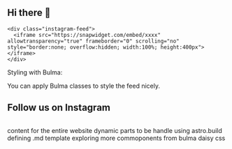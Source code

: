 ## Hi there 👋

<!--
**lifeisacanvas24/lifeisacanvas24** is a ✨ _special_ ✨ repository because its `README.md` (this file) appears on your GitHub profile.

Pagination
IG / YT datafeed
To integrate an Instagram feed into your Zola-based site, you’ll need to follow these steps:

1. Use an Instagram API or Third-Party Service

There are two main approaches to adding an Instagram feed to your site:

	1.	Instagram’s Graph API (official but requires creating an app, managing access tokens, etc.)
	2.	Third-Party Services (simpler but may come with limitations or branding)

Option 1: Using Instagram’s Graph API

To use the Instagram API:

	1.	Create a Facebook App:
	•	Go to the Facebook for Developers website and create an app.
	•	Get access to Instagram Basic Display or Instagram Graph API.
	2.	Get Access Tokens:
	•	Follow the Instagram Graph API Guide to get an access token.
	3.	Fetch Instagram Feed:
Use curl or a HTTP library (e.g., using JavaScript’s fetch API) to request recent posts via Instagram’s API. For example:
curl -X GET "https://graph.instagram.com/me/media?fields=id,caption,media_url&access_token=YOUR_ACCESS_TOKEN"

	Display the Feed in Zola:
Write a custom shortcode or macro in Zola that fetches the feed and displays it in your templates.

Example JavaScript Code for Fetching Instagram Feed:
<script>
  fetch('https://graph.instagram.com/me/media?fields=id,media_url,caption&access_token=YOUR_ACCESS_TOKEN')
    .then(response => response.json())
    .then(data => {
      let output = '';
      data.data.forEach(post => {
        output += `<div class="instagram-post">
                     <img src="${post.media_url}" alt="Instagram Image">
                     <p>${post.caption}</p>
                   </div>`;
      });
      document.getElementById('instagram-feed').innerHTML = output;
    })
    .catch(err => console.log(err));
</script>

In your Zola template (index.html or any other page), you would have something like this to display the feed:
<div id="instagram-feed"></div>

Option 2: Using a Third-Party Service

If you prefer a simpler approach, you can use third-party services that allow you to embed Instagram feeds:

	1.	Embed Instagram Feed Using Tools like SnapWidget or LightWidget
	•	Services like SnapWidget or LightWidget allow you to create Instagram widgets with minimal effort.
	•	Sign up for one of these services and customize the widget (size, layout, etc.).
	•	After customization, you’ll get an embed code that you can place in your Zola template.

<div class="instagram-feed">
  <iframe src="https://snapwidget.com/embed/xxxx" allowtransparency="true" frameborder="0" scrolling="no" style="border:none; overflow:hidden; width:100%; height:400px"></iframe>
</div>

2. Add Instagram Feed to Your Zola Template

After choosing an approach, add the appropriate code to your Zola layout or page templates.

Example Template Usage:

If you’re using a third-party widget, add the widget code to your Zola template. For example, in your base.html or index.html:

<section class="section">
  <div class="container">
    <h2 class="title is-4">Our Instagram Feed</h2>
    <!-- Add Instagram Feed Embed Code -->
    <div class="instagram-feed">
      <iframe src="https://snapwidget.com/embed/xxxx" allowtransparency="true" frameborder="0" scrolling="no" style="border:none; overflow:hidden; width:100%; height:400px"></iframe>
    </div>
  </div>
</section>

Styling with Bulma:

You can apply Bulma classes to style the feed nicely.
<section class="section">
  <div class="container">
    <h2 class="title is-4">Follow us on Instagram</h2>
    <div class="columns is-multiline">
      <div class="column is-one-quarter">
        <!-- Instagram post goes here -->
      </div>
      <!-- Repeat for other posts -->
    </div>
  </div>
</section>


content for the entire website
dynamic parts to be handle using astro.build
defining .md template
exploring more commoponents from bulma
daisy css
